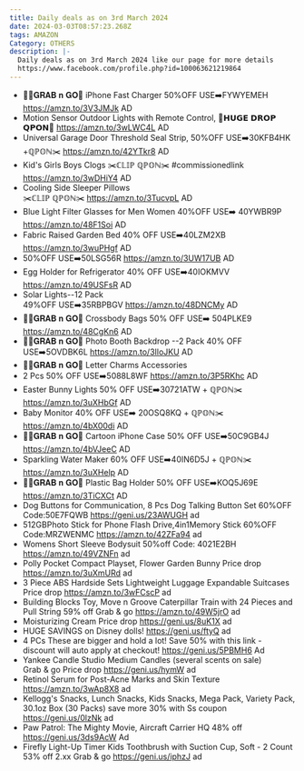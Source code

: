 ```yaml
---
title: Daily deals as on 3rd March 2024
date: 2024-03-03T08:57:23.268Z
tags: AMAZON
Category: OTHERS
description: |-
  Daily deals as on 3rd March 2024 like our page for more details 
  https://www.facebook.com/profile.php?id=100063621219864
---
```

* 🏃‍♀️𝐆𝐑𝐀𝐁 𝐧 𝐆𝐎🏃
  iPhone Fast Charger
  50%OFF
  USE➡️FYWYEMEH
  https://amzn.to/3V3JMJk
  AD
* Motion Sensor Outdoor Lights with Remote Control, 
  💸𝗛𝗨𝗚𝗘 𝗗𝗥𝗢𝗣 𝗤𝗣𝗢𝗡💸
  https://amzn.to/3wLWC4L
  AD
*  Universal Garage Door Threshold Seal Strip, 
  50%OFF
  USE➡️30KFB4HK +ℚℙ𝕆ℕ✂️
  https://amzn.to/42YTkr8
  AD
*  Kid's Girls Boys Clogs 
  ✂️ℂ𝕃𝕀ℙ ℚℙ𝕆ℕ✂️
  #commissionedlink
  https://amzn.to/3wDHiY4
  AD
* Cooling Side Sleeper Pillows\
  ✂️ℂ𝕃𝕀ℙ ℚℙ𝕆ℕ✂️
  https://amzn.to/3TucvpL
  AD
* Blue Light Filter Glasses for Men Women
  40%OFF
  USE➡️  40YWBR9P
  https://amzn.to/48F1Soi
  AD
* Fabric Raised Garden Bed
  40% OFF
  USE➡️40LZM2XB
  https://amzn.to/3wuPHgf
  AD
* 50%OFF
  USE➡️50LSG56R
  https://amzn.to/3UW17UB
  AD
* Egg Holder for Refrigerator
  40% OFF 
  USE➡️40IOKMVV 
  https://amzn.to/49USFsR
  AD
* Solar Lights--12 Pack\
  49%OFF
  USE➡️35RBPBGV 
  https://amzn.to/48DNCMy
  AD
* 🏃‍♀️𝐆𝐑𝐀𝐁 𝐧 𝐆𝐎🏃
   Crossbody Bags
  50% OFF
  USE➡️ 504PLKE9 
  https://amzn.to/48CgKn6
  AD
* 🏃‍♀️𝐆𝐑𝐀𝐁 𝐧 𝐆𝐎🏃
   Photo Booth Backdrop --2 Pack
  40% OFF
  USE➡️5OVDBK6L 
  https://amzn.to/3IloJKU
  AD
*  🏃‍♀️𝐆𝐑𝐀𝐁 𝐧 𝐆𝐎🏃
  Letter Charms Accessories
* 2 Pcs
  50% OFF 
  USE➡️5088L8WF 
  https://amzn.to/3P5RKhc
  AD
* Easter Bunny Lights
  50% OFF
  USE➡️30721ATW  + ℚℙ𝕆ℕ✂️
  https://amzn.to/3uXHbGf
  AD
*  Baby Monitor
  40% OFF
  USE➡️ 20OSQ8KQ + ℚℙ𝕆ℕ✂️
  https://amzn.to/4bX00di
  AD
*  🏃‍♀️𝐆𝐑𝐀𝐁 𝐧 𝐆𝐎🏃
  Cartoon iPhone Case
  50% OFF
  USE➡️50C9GB4J 
  https://amzn.to/4bVJeeC
  AD
*  Sparkling Water Maker
  60% OFF
  USE➡️40IN6D5J + ℚℙ𝕆ℕ✂️
  https://amzn.to/3uXHelp
  AD
* 🏃‍♀️𝐆𝐑𝐀𝐁 𝐧 𝐆𝐎🏃
  Plastic Bag Holder
  50% OFF
  USE➡️KOQ5J69E 
  https://amzn.to/3TiCXCt
  AD
* Dog Buttons for Communication, 8 Pcs Dog Talking Button Set
  60%OFF
  Code:50E7FQWB 
  https://geni.us/23AWUGH
  ad
* 512GBPhoto Stick for Phone Flash Drive,4in1Memory Stick
  60%OFF
  Code:MRZWENMC 
  https://amzn.to/42ZFa94 
  ad
* Womens Short Sleeve Bodysuit
  50%off
  Code: 4021E2BH 
  https://amzn.to/49VZNFn 
  ad
* Polly Pocket Compact Playset, Flower Garden Bunny 
  Price drop 
  https://amzn.to/3uXmURd 
  ad
* 3 Piece ABS Hardside Sets Lightweight Luggage Expandable Suitcases 
  Price drop 
  https://amzn.to/3wFCscP 
  ad
* Building Blocks Toy, Move n Groove Caterpillar Train with 24 Pieces and Pull String 
  59% off Grab & go 
  https://amzn.to/49W5jrO 
  ad
*   Moisturizing Cream 
  Price drop 
  https://geni.us/8uK1X
  ad 
* HUGE SAVINGS on Disney dolls! https://geni.us/ftyQ ad
* 4 PCs These are bigger and hold a lot! Save 50% with this link - discount will auto apply at checkout!
  https://geni.us/5PBMH6
  Ad 
* Yankee Candle Studio Medium Candles (several scents on sale)\
  Grab & go 
  Price drop 
  https://geni.us/hymW 
  ad 
* Retinol Serum for Post-Acne Marks and Skin Texture 
  https://amzn.to/3wAp8X8 
  ad 
* Kellogg's Snacks, Lunch Snacks, Kids Snacks, Mega Pack, Variety Pack, 30.1oz Box (30 Packs) 
  save more 30% with Ss coupon 
  https://geni.us/0lzNk 
  ad 
* Paw Patrol: The Mighty Movie, Aircraft Carrier HQ 
  48% off
  https://geni.us/3ds9AcW 
  Ad
* Firefly Light-Up Timer Kids Toothbrush with Suction Cup, Soft - 2 Count\
  53% off 2.xx 
  Grab & go 
  https://geni.us/iphzJ 
  ad